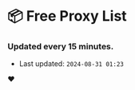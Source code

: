 # :package: Free Proxy List
### Updated every 15 minutes.

- Last updated: `2024-08-31 01:23`

:heart:

